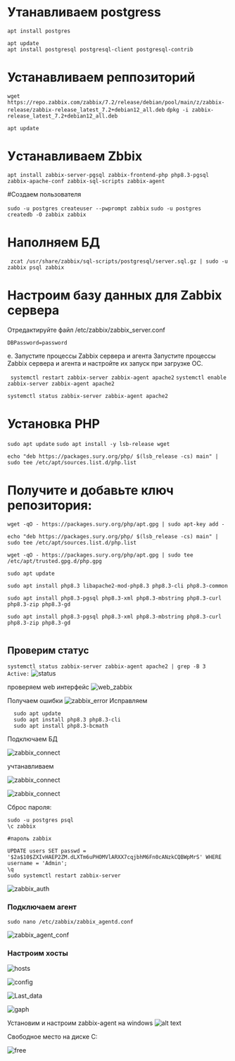 # Утанавливаем postgress
``
apt install postgres
``
```
apt update
apt install postgresql postgresql-client postgresql-contrib

```

# Устанавливаем реппозиторий

``wget https://repo.zabbix.com/zabbix/7.2/release/debian/pool/main/z/zabbix-release/zabbix-release_latest_7.2+debian12_all.deb``
``
dpkg -i zabbix-release_latest_7.2+debian12_all.deb
``

``apt update``

# Уcтанавливаем Zbbix

``apt install zabbix-server-pgsql zabbix-frontend-php php8.3-pgsql zabbix-apache-conf zabbix-sql-scripts zabbix-agent``

#Создаем пользователя

 ``sudo -u postgres createuser --pwprompt zabbix``
 ``sudo -u postgres createdb -O zabbix zabbix``

# Наполняем БД

`` zcat /usr/share/zabbix/sql-scripts/postgresql/server.sql.gz | sudo -u zabbix psql zabbix``

 # Настроим базу данных для Zabbix сервера
Отредактируйте файл /etc/zabbix/zabbix_server.conf

``DBPassword=password``

e. Запустите процессы Zabbix сервера и агента
Запустите процессы Zabbix сервера и агента и настройте их запуск при загрузке ОС.

`` systemctl restart zabbix-server zabbix-agent apache2``
 `` systemctl enable zabbix-server zabbix-agent apache2 ``


``systemctl status zabbix-server zabbix-agent apache2``


# Установка PHP
``sudo apt update``
``sudo apt install -y lsb-release wget``

``echo "deb https://packages.sury.org/php/ $(lsb_release -cs) main" | sudo tee /etc/apt/sources.list.d/php.list``

# Получите и добавьте ключ репозитория:
```
wget -qO - https://packages.sury.org/php/apt.gpg | sudo apt-key add -

echo "deb https://packages.sury.org/php/ $(lsb_release -cs) main" | sudo tee /etc/apt/sources.list.d/php.list

wget -qO - https://packages.sury.org/php/apt.gpg | sudo tee /etc/apt/trusted.gpg.d/php.gpg

sudo apt update

sudo apt install php8.3 libapache2-mod-php8.3 php8.3-cli php8.3-common

sudo apt install php8.3-pgsql php8.3-xml php8.3-mbstring php8.3-curl php8.3-zip php8.3-gd

sudo apt install php8.3-pgsql php8.3-xml php8.3-mbstring php8.3-curl php8.3-zip php8.3-gd


```


## Проверим статус
``
systemctl status zabbix-server zabbix-agent apache2 | grep -B 3 Active:
``
![status](./img/Zabbix_status.png)

проверяем web интерфейс
![web_zabbix](./img/ZABBIX_INSTALL.png)

Получаем ошибки 
![zabbix_error](./img/Zabbix_errors.png)
Исправляем 

```
  sudo apt update
  sudo apt install php8.3 php8.3-cli
  sudo apt install php8.3-bcmath
```

Подключаем БД

![zabbix_connect](./img/Connect_to_bd.png)

учтанавливаем

![zabbix_connect](./img/zabbix_web_install.png)

![zabbix_connect](./img/install_exec.png)

Сброс пароля:
```
sudo -u postgres psql
\c zabbix

#пароль zabbix

UPDATE users SET passwd = '$2a$10$ZXIvHAEP2ZM.dLXTm6uPHOMVlARXX7cqjbhM6Fn0cANzkCQBWpMrS' WHERE username = 'Admin';
\q
sudo systemctl restart zabbix-server
```

![zabbix_auth](./img/zabbix_autorizacion.png)


### Подключаем агент

``sudo nano /etc/zabbix/zabbix_agentd.conf``

![zabbix_agent_conf](./img/zabbix_agent_conf.png)

### Настроим хосты

![hosts](img/zabbix_hosts.png)

![config](img/zabbix_agent_conf.png)

![Last_data](img/Last_data.png)

![gaph](img/Graph.png)

Установим и настроим zabbix-agent на windows
![alt text](img/windows_host.png) 

Свободное место на диске C:

![free](img/Free_space_disk_c.png)